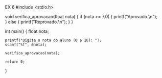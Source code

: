 EX 6 
#include <stdio.h>


void verifica_aprovacao(float nota) {
    if (nota >= 7.0) {
        printf("Aprovado.\n");
    } else {
        printf("Reprovado.\n");
    }
}

int main() {
    float nota;

   
    printf("Digite a nota do aluno (0 a 10): ");
    scanf("%f", &nota);

    verifica_aprovacao(nota);

    return 0;
}
